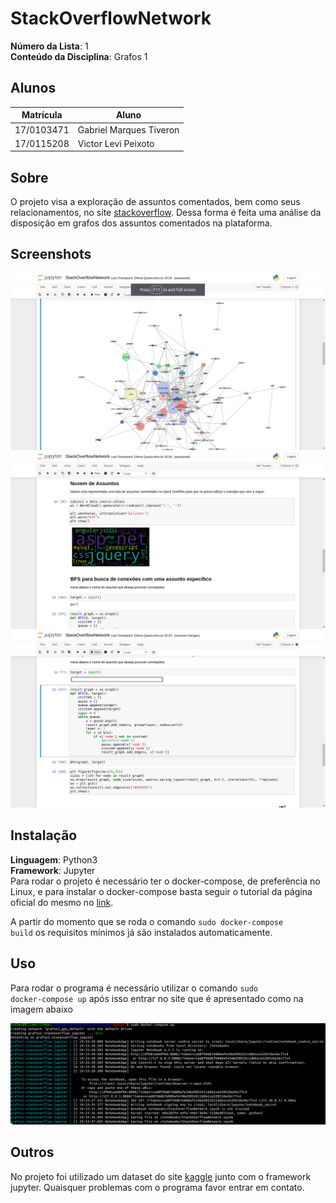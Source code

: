 # StackOverflowNetwork

**Número da Lista**: 1<br>
**Conteúdo da Disciplina**: Grafos 1<br>

## Alunos
|Matrícula | Aluno |
| -- | -- |
| 17/0103471  |  Gabriel Marques Tiveron |
| 17/0115208  |  Victor Levi Peixoto |

## Sobre
O projeto visa a exploração de assuntos comentados, bem como seus relacionamentos, no site [stackoverflow](https://stackoverflow.com/). Dessa forma é feita uma análise da disposição em grafos dos assuntos comentados na plataforma. 

## Screenshots
![Imagem tutorial 1](/tutorial/Tutorial_image_1.png)
![Imagem tutorial 2](/tutorial/Tutorial_image_2.png)
![Imagem tutorial 3](/tutorial/Tutorial_image_3.png)

## Instalação
**Linguagem**: Python3<br>
**Framework**: Jupyter<br>
Para rodar o projeto é necessário ter o docker-compose, de preferência no Linux, e para instalar o docker-compose basta seguir o tutorial da página oficial do mesmo no [link](https://docs.docker.com/compose/install/).

A partir do momento que se roda o comando  <code>sudo docker-compose build</code> os requisitos mínimos já são instalados automaticamente.

## Uso
Para rodar o programa é necessário utilizar o comando <code>sudo docker-compose up</code> após isso entrar no site que é apresentado como na imagem abaixo

![Imagem tutorial 4](/tutorial/Tutorial_image_4.png)

## Outros
No projeto foi utilizado um dataset do site [kaggle](https://www.kaggle.com/datasets) junto com o framework jupyter. Quaisquer problemas com o programa favor entrar em contato.




